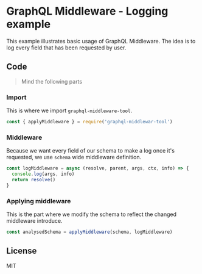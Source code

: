 # GraphQL Middleware - Logging example

This example illustrates basic usage of GraphQL Middleware. The idea is to log every field that has been requested by user.

## Code

> Mind the following parts

### Import

This is where we import `graphql-middleware-tool`.

```js
const { applyMiddleware } = require('graphql-middlewar-tool')
```

### Middleware

Because we want every field of our schema to make a log once it's requested, we use `schema` wide middleware definition.

```js
const logMiddleware = async (resolve, parent, args, ctx, info) => {
  console.log(args, info)
  return resolve()
}
```

### Applying middleware

This is the part where we modify the schema to reflect the changed middleware introduce.

```js
const analysedSchema = applyMiddleware(schema, logMiddleware)
```

## License

MIT
